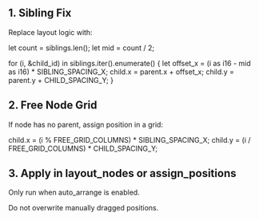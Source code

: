 ## 1. Sibling Fix

Replace layout logic with:

let count = siblings.len();
let mid = count / 2;

for (i, &child_id) in siblings.iter().enumerate() {
    let offset_x = (i as i16 - mid as i16) * SIBLING_SPACING_X;
    child.x = parent.x + offset_x;
    child.y = parent.y + CHILD_SPACING_Y;
}

## 2. Free Node Grid

If node has no parent, assign position in a grid:

child.x = (i % FREE_GRID_COLUMNS) * SIBLING_SPACING_X;
child.y = (i / FREE_GRID_COLUMNS) * CHILD_SPACING_Y;

## 3. Apply in layout_nodes or assign_positions

Only run when auto_arrange is enabled.

Do not overwrite manually dragged positions.

